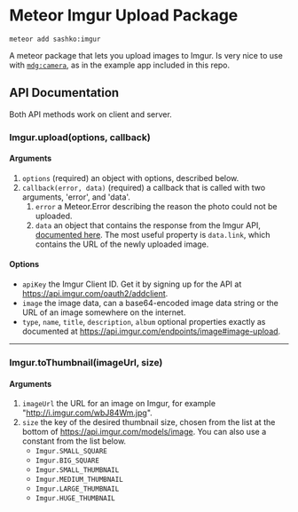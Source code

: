 Meteor Imgur Upload Package
============

`meteor add sashko:imgur`

A meteor package that lets you upload images to Imgur. Is very nice to use with [`mdg:camera`](https://github.com/meteor/mobile-packages/tree/master/packages/mdg:camera), as in the example app included in this repo.

API Documentation
-----------

Both API methods work on client and server.

### Imgur.upload(options, callback)

#### Arguments

1. `options` (required) an object with options, described below.
2. `callback(error, data)` (required) a callback that is called with two arguments, 'error', and 'data'.
    1. `error` a Meteor.Error describing the reason the photo could not be uploaded.
    2. `data` an object that contains the response from the Imgur API, [documented here](https://api.imgur.com/models/image). The most useful property is `data.link`, which contains the URL of the newly uploaded image.
    
#### Options

- `apiKey` the Imgur Client ID. Get it by signing up for the API at <https://api.imgur.com/oauth2/addclient>.
- `image` the image data, can a base64-encoded image data string or the URL of an image somewhere on the internet.
- `type`, `name`, `title`, `description`, `album` optional properties exactly as documented at <https://api.imgur.com/endpoints/image#image-upload>.

---

### Imgur.toThumbnail(imageUrl, size)

#### Arguments

1. `imageUrl` the URL for an image on Imgur, for example "http://i.imgur.com/wbJ84Wm.jpg".
2. `size` the key of the desired thumbnail size, chosen from the list at the bottom of <https://api.imgur.com/models/image>. You can also use a constant from the list below.
    * `Imgur.SMALL_SQUARE`
    * `Imgur.BIG_SQUARE`
    * `Imgur.SMALL_THUMBNAIL`
    * `Imgur.MEDIUM_THUMBNAIL`
    * `Imgur.LARGE_THUMBNAIL`
    * `Imgur.HUGE_THUMBNAIL`